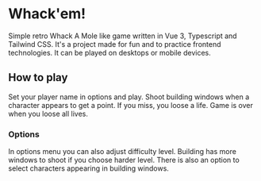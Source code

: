 # Whack'em!

Simple retro Whack A Mole like game written in Vue 3, Typescript and Tailwind CSS.
It's a project made for fun and to practice frontend technologies.
It can be played on desktops or mobile devices.

## How to play
Set your player name in options and play. 
Shoot building windows when a character appears to get a point.
If you miss, you loose a life.
Game is over when you loose all lives.

### Options
In options menu you can also adjust difficulty level. 
Building has more windows to shoot if you choose harder level.
There is also an option to select characters appearing in building windows.
